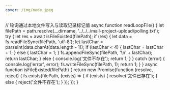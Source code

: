 ```yaml
---
cover: /img/node.jpeg
---
```

// 轮询通过本地文件写入与读取记录标记值
async function readLoopFile() {
  let filePath = path.resolve(__dirname, '../../../mail-project-upload/polling.txt');
  try {
    let res = await isFileExisted(filePath);
    if (res) {
      let data = fs.readFileSync(filePath, 'utf-8');
      let lastChar = parseInt(data.charAt(data.length - 1));
      if (lastChar < 4) {
        lastChar = lastChar + 1;
      } else {
        lastChar = 1;
      }
      fs.appendFileSync(filePath, '\n' + lastChar);
      return lastChar;
    } else {
      console.log('文件不存在');
      return 1;
    }
  } catch (error) {
    console.log('error', error);
    fs.writeFileSync(filePath, 1);
    return 1;
  }
}
async function isFileExisted(filePath) {
  return new Promise(function (resolve, reject) {
    fs.exists(filePath, (exists) => {
      if (exists) {
        resolve('文件已存在');
      } else {
        reject('文件不存在');
      }
    });
  });
}